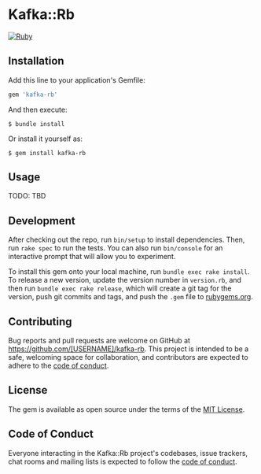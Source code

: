 # Kafka::Rb
[![Ruby](https://github.com/rubyrider/kafka-rb/actions/workflows/ruby.yml/badge.svg?branch=master)](https://github.com/rubyrider/kafka-rb/actions/workflows/ruby.yml)
## Installation

Add this line to your application's Gemfile:

```ruby
gem 'kafka-rb'
```

And then execute:

    $ bundle install

Or install it yourself as:

    $ gem install kafka-rb

## Usage

TODO: TBD 

## Development

After checking out the repo, run `bin/setup` to install dependencies. Then, run `rake spec` to run the tests. You can also run `bin/console` for an interactive prompt that will allow you to experiment.

To install this gem onto your local machine, run `bundle exec rake install`. To release a new version, update the version number in `version.rb`, and then run `bundle exec rake release`, which will create a git tag for the version, push git commits and tags, and push the `.gem` file to [rubygems.org](https://rubygems.org).

## Contributing

Bug reports and pull requests are welcome on GitHub at https://github.com/[USERNAME]/kafka-rb. This project is intended to be a safe, welcoming space for collaboration, and contributors are expected to adhere to the [code of conduct](https://github.com/[USERNAME]/kafka-rb/blob/master/CODE_OF_CONDUCT.md).


## License

The gem is available as open source under the terms of the [MIT License](https://opensource.org/licenses/MIT).

## Code of Conduct

Everyone interacting in the Kafka::Rb project's codebases, issue trackers, chat rooms and mailing lists is expected to follow the [code of conduct](https://github.com/[USERNAME]/kafka-rb/blob/master/CODE_OF_CONDUCT.md).
